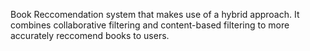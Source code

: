 Book Reccomendation system that makes use of a hybrid approach. It combines collaborative filtering and content-based filtering to more accurately reccomend books to users.
